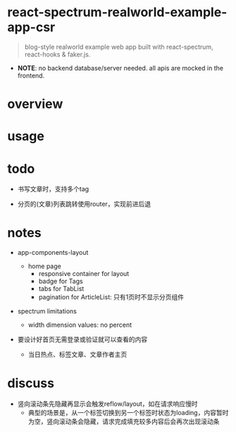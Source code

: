 # react-spectrum-realworld-example-app-csr

> blog-style realworld example web app built with react-spectrum, react-hooks & faker.js.

- **NOTE**: no backend database/server needed. all apis are mocked in the frontend.

# overview

# usage

# todo

- 书写文章时，支持多个tag

- 分页的(文章)列表跳转使用router，实现前进后退

# notes

- app-components-layout
  - home page
    - responsive container for layout
    - badge for Tags
    - tabs for TabList
    - pagination for ArticleList: 只有1页时不显示分页组件

- spectrum limitations
  - width dimension values: no percent

- 要设计好首页无需登录或验证就可以查看的内容
  - 当日热点、标签文章、文章作者主页

# discuss

- 竖向滚动条先隐藏再显示会触发reflow/layout，如在请求响应慢时
  - 典型的场景是，从一个标签切换到另一个标签时状态为loading，内容暂时为空，竖向滚动条会隐藏，请求完成填充较多内容后会再次出现滚动条
